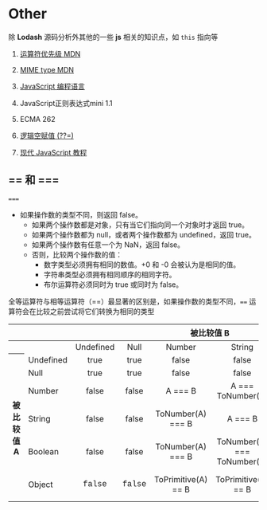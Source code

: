 # Other
 除 **Lodash** 源码分析外其他的一些 **js** 相关的知识点，如 `this` 指向等
 
 1. [运算符优先级 MDN](https://developer.mozilla.org/zh-CN/docs/Web/JavaScript/Reference/Operators/Operator_Precedence#table)
 2. [MIME type MDN](https://developer.mozilla.org/zh-CN/docs/Web/HTTP/Basics_of_HTTP/MIME_types/Common_types)
 3. [JavaScript 编程语言](https://github.com/javascript-tutorial/zh.javascript.info)
 4. <a download target="_blank" :href="$withBase('/assets/JavaScript正则表达式迷你书（1.1版）.pdf')">JavaScript正则表达式mini 1.1</a>
 5. <a download target="_blank" :href="$withBase('/assets/ECMA-262.pdf')">ECMA 262</a>
 
 6. [逻辑空赋值 (??=)](https://developer.mozilla.org/zh-CN/docs/Web/JavaScript/Reference/Operators/Logical_nullish_assignment)
 7. [现代 JavaScript 教程](https://zh.javascript.info/)
 
 ## == 和 ===
 
 `===`
  - 如果操作数的类型不同，则返回 false。
     - 如果两个操作数都是对象，只有当它们指向同一个对象时才返回 true。
     - 如果两个操作数都为 null，或者两个操作数都为 undefined，返回 true。
     - 如果两个操作数有任意一个为 NaN，返回 false。
     - 否则，比较两个操作数的值：
         - 数字类型必须拥有相同的数值。+0 和 -0 会被认为是相同的值。
         - 字符串类型必须拥有相同顺序的相同字符。
         - 布尔运算符必须同时为 true 或同时为 false。
         
 全等运算符与相等运算符（==）最显著的区别是，如果操作数的类型不同，`==` 运算符会在比较之前尝试将它们转换为相同的类型
 
 <table class="standard-table">
  <thead>
   <tr>
    <th scope="row"></th>
    <th colspan="7" scope="col" style="text-align: center;">被比较值 B</th>
   </tr>
  </thead>
  <tbody>
   <tr>
    <th scope="row"></th>
    <td></td>
    <td style="text-align: center;">Undefined</td>
    <td style="text-align: center;">Null</td>
    <td style="text-align: center;">Number</td>
    <td style="text-align: center;">String</td>
    <td style="text-align: center;">Boolean</td>
    <td style="text-align: center;">Object</td>
   </tr>
   <tr>
    <th colspan="1" rowspan="6" scope="row"> 被比较值 A</th>
    <td>Undefined</td>
    <td style="text-align: center;">true</td>
    <td style="text-align: center;">true</td>
    <td style="text-align: center;">false</td>
    <td style="text-align: center;">false</td>
    <td style="text-align: center;">false</td>
    <td style="text-align: center;">IsFalsy(B)</td>
   </tr>
   <tr>
    <td>Null</td>
    <td style="text-align: center;">true</td>
    <td style="text-align: center;">true</td>
    <td style="text-align: center;">false</td>
    <td style="text-align: center;">false</td>
    <td style="text-align: center;">false</td>
    <td style="text-align: center;">IsFalsy(B)</td>
   </tr>
   <tr>
    <td>Number</td>
    <td style="text-align: center;">false</td>
    <td style="text-align: center;">false</td>
    <td style="text-align: center;">A === B</td>
    <td style="text-align: center;">A === ToNumber(B)</td>
    <td style="text-align: center;">A=== ToNumber(B) </td>
    <td style="text-align: center;">A== ToPrimitive(B)</td>
   </tr>
   <tr>
    <td>String</td>
    <td style="text-align: center;">false</td>
    <td style="text-align: center;">false</td>
    <td style="text-align: center;">ToNumber(A) === B</td>
    <td style="text-align: center;">A === B</td>
    <td style="text-align: center;">ToNumber(A) === ToNumber(B)</td>
    <td style="text-align: center;">ToPrimitive(B) == A</td>
   </tr>
   <tr>
    <td>Boolean</td>
    <td style="text-align: center;">false</td>
    <td style="text-align: center;">false</td>
    <td style="text-align: center;">ToNumber(A) === B</td>
    <td style="text-align: center;">ToNumber(A) === ToNumber(B)</td>
    <td style="text-align: center;">A === B</td>
    <td style="text-align: center;">ToNumber(A) == ToPrimitive(B)</td>
   </tr>
   <tr>
    <td>Object</td>
    <td style="text-align: center;"><font face="Consolas, Liberation Mono, Courier, monospace">false</font></td>
    <td style="text-align: center;"><font face="Consolas, Liberation Mono, Courier, monospace">false</font></td>
    <td style="text-align: center;">ToPrimitive(A) == B</td>
    <td style="text-align: center;">ToPrimitive(A) == B</td>
    <td style="text-align: center;">ToPrimitive(A) == ToNumber(B)</td>
    <td style="text-align: center;">
     <p>A === B</p>
    </td>
   </tr>
  </tbody>
 </table>
